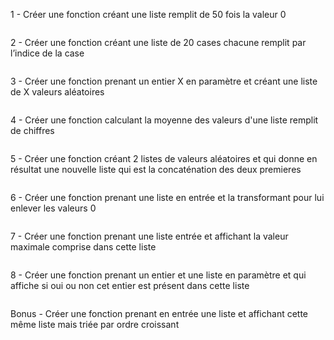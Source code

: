 1 - Créer une fonction créant une liste remplit de 50 fois la valeur 0

```

```

2 - Créer une fonction créant une liste de 20 cases chacune remplit par l’indice de la case 

```

```

3 - Créer une fonction prenant un entier X en paramètre et créant une liste de X valeurs aléatoires 

```

```

4 - Créer une fonction calculant la moyenne des valeurs d'une liste remplit de chiffres

```

```

5 - Créer une fonction créant 2 listes de valeurs aléatoires et qui donne en résultat une nouvelle liste qui est la concaténation des deux premieres

```

```

6 - Créer une fonction prenant une liste en entrée et la transformant pour lui enlever les valeurs 0

```

```

7 - Créer une fonction prenant une liste entrée et affichant la valeur maximale comprise dans cette liste

```

```

8 - Créer une fonction prenant un entier et une liste en paramètre et qui affiche si oui ou non cet entier est présent dans cette liste

```

```

Bonus - Créer une fonction prenant en entrée une liste et affichant cette même liste mais triée par ordre croissant

```

```
